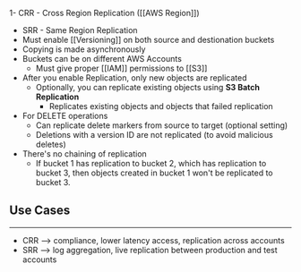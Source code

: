 1- CRR - Cross Region Replication ([[AWS Region]])
- SRR - Same Region Replication
- Must enable [[Versioning]] on both source and destionation buckets
- Copying is made asynchronously
- Buckets can be on different AWS Accounts
	- Must give proper [[IAM]] permissions to [[S3]]
- After you enable Replication, only new objects are replicated
	- Optionally, you can replicate existing objects using __S3 Batch Replication__
		- Replicates existing objects and objects that failed replication
- For DELETE operations
	- Can replicate delete markers from source to target (optional setting)
	- Deletions with a version ID are not replicated (to avoid malicious deletes)
- There's no chaining of replication
	- If bucket 1 has replication to bucket 2, which has replication to bucket 3, then objects created in bucket 1 won't be replicated to  bucket 3.


## Use Cases
---
- CRR --> compliance, lower latency access, replication across accounts
- SRR --> log aggregation, live replication between production and test accounts

